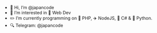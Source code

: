 - 👋 Hi, I’m @japancode
- 👀 I’m interested in 📄 Web Dev
- ✏️ I’m currently programming on 🐘 PHP, ✈️ NodeJS, 🚈 C# & 🐍 Python.
- 🔍 Telegram: @japancode
